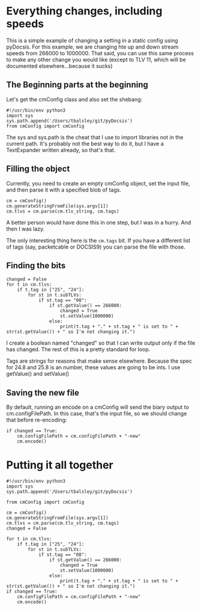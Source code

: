 
# Everything changes, including speeds

This is a simple example of changing a setting in a static config using pyDocsis. For this example, we are changing hte up and down stream speeds from 266000 to 1000000. That said, you can use this same process to make any other change you would like (except to TLV 11, which will be documented elsewhere...because it sucks)

## The Beginning parts at the beginning

Let's get the cmConfig class and also set the shebang:

```
#!/usr/bin/env python3
import sys
sys.path.append('/Users/tbalsley/git/pyDocsis')
from cmConfig import cmConfig
```

The sys and sys.path is the cheat that I use to import libraries not in the current path. It's probably not the best way to do it, but I have a TextExpander written already, so that's that.

## Filling the object

Currently, you need to create an empty cmConfig object, set the input file, and then parse it with a specified blob of tags.

```
cm = cmConfig()
cm.generateStringFromFile(sys.argv[1])
cm.tlvs = cm.parse(cm.tlv_string, cm.tags)
```

A better person would have done this in one step, but I was in a hurry. And then I was lazy.

The only interesting thing here is the `cm.tags` bit. If you have a different list of tags (say, packetcable or DOCSIS9) you can parse the file with those.

## Finding the bits
```
changed = False
for t in cm.tlvs:
	if t.tag in ["25", "24"]:
		for st in t.subTLVs:
			if st.tag == "08":
				if st.getValue() == 266000:
					changed = True
					st.setValue(1000000)
				else:
					print(t.tag + "." + st.tag + " is set to " + str(st.getValue()) + " so I'm not changing it.")
```

I create a boolean named "changed" so that I can write output only if the file has changed. The rest of this is a pretty standard for loop.

Tags are strings for reasons that make sense elsewhere. Because the spec for 24.8 and 25.8 is an number, these values are going to be ints. I use getValue() and setValue() 

## Saving the new file

By default, running an encode on a cmConfig will send the biary output to cm.configFilePath. In this case, that's the input file, so we should change that before re-encoding:

```
if changed == True:
	cm.configFilePath = cm.configFilePath + "-new"
	cm.encode()
```

# Putting it all together

```
#!/usr/bin/env python3
import sys
sys.path.append('/Users/tbalsley/git/pyDocsis')

from cmConfig import cmConfig

cm = cmConfig()
cm.generateStringFromFile(sys.argv[1])
cm.tlvs = cm.parse(cm.tlv_string, cm.tags)
changed = False

for t in cm.tlvs:
	if t.tag in ["25", "24"]:
		for st in t.subTLVs:
			if st.tag == "08":
				if st.getValue() == 266000:
					changed = True
					st.setValue(1000000)
				else:
					print(t.tag + "." + st.tag + " is set to " + str(st.getValue()) + " so I'm not changing it.")
if changed == True:
	cm.configFilePath = cm.configFilePath + "-new"
	cm.encode()
```